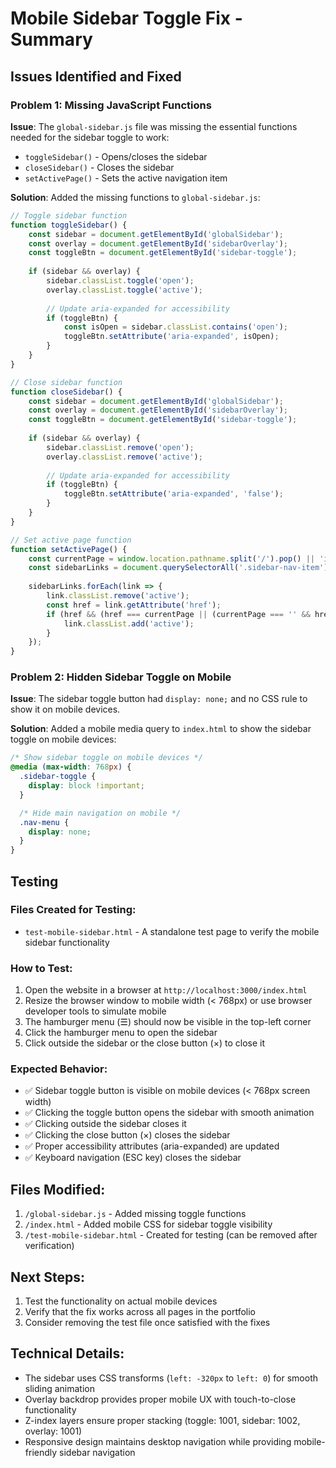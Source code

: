 # Mobile Sidebar Toggle Fix - Summary

## Issues Identified and Fixed

### Problem 1: Missing JavaScript Functions
**Issue**: The `global-sidebar.js` file was missing the essential functions needed for the sidebar toggle to work:
- `toggleSidebar()` - Opens/closes the sidebar
- `closeSidebar()` - Closes the sidebar
- `setActivePage()` - Sets the active navigation item

**Solution**: Added the missing functions to `global-sidebar.js`:

```javascript
// Toggle sidebar function
function toggleSidebar() {
    const sidebar = document.getElementById('globalSidebar');
    const overlay = document.getElementById('sidebarOverlay');
    const toggleBtn = document.getElementById('sidebar-toggle');
    
    if (sidebar && overlay) {
        sidebar.classList.toggle('open');
        overlay.classList.toggle('active');
        
        // Update aria-expanded for accessibility
        if (toggleBtn) {
            const isOpen = sidebar.classList.contains('open');
            toggleBtn.setAttribute('aria-expanded', isOpen);
        }
    }
}

// Close sidebar function
function closeSidebar() {
    const sidebar = document.getElementById('globalSidebar');
    const overlay = document.getElementById('sidebarOverlay');
    const toggleBtn = document.getElementById('sidebar-toggle');
    
    if (sidebar && overlay) {
        sidebar.classList.remove('open');
        overlay.classList.remove('active');
        
        // Update aria-expanded for accessibility
        if (toggleBtn) {
            toggleBtn.setAttribute('aria-expanded', 'false');
        }
    }
}

// Set active page function
function setActivePage() {
    const currentPage = window.location.pathname.split('/').pop() || 'index.html';
    const sidebarLinks = document.querySelectorAll('.sidebar-nav-item');
    
    sidebarLinks.forEach(link => {
        link.classList.remove('active');
        const href = link.getAttribute('href');
        if (href && (href === currentPage || (currentPage === '' && href === 'index.html'))) {
            link.classList.add('active');
        }
    });
}
```

### Problem 2: Hidden Sidebar Toggle on Mobile
**Issue**: The sidebar toggle button had `display: none;` and no CSS rule to show it on mobile devices.

**Solution**: Added a mobile media query to `index.html` to show the sidebar toggle on mobile devices:

```css
/* Show sidebar toggle on mobile devices */
@media (max-width: 768px) {
  .sidebar-toggle {
    display: block !important;
  }

  /* Hide main navigation on mobile */
  .nav-menu {
    display: none;
  }
}
```

## Testing

### Files Created for Testing:
- `test-mobile-sidebar.html` - A standalone test page to verify the mobile sidebar functionality

### How to Test:
1. Open the website in a browser at `http://localhost:3000/index.html`
2. Resize the browser window to mobile width (< 768px) or use browser developer tools to simulate mobile
3. The hamburger menu (☰) should now be visible in the top-left corner
4. Click the hamburger menu to open the sidebar
5. Click outside the sidebar or the close button (×) to close it

### Expected Behavior:
- ✅ Sidebar toggle button is visible on mobile devices (< 768px screen width)
- ✅ Clicking the toggle button opens the sidebar with smooth animation
- ✅ Clicking outside the sidebar closes it
- ✅ Clicking the close button (×) closes the sidebar
- ✅ Proper accessibility attributes (aria-expanded) are updated
- ✅ Keyboard navigation (ESC key) closes the sidebar

## Files Modified:
1. `/global-sidebar.js` - Added missing toggle functions
2. `/index.html` - Added mobile CSS for sidebar toggle visibility
3. `/test-mobile-sidebar.html` - Created for testing (can be removed after verification)

## Next Steps:
1. Test the functionality on actual mobile devices
2. Verify that the fix works across all pages in the portfolio
3. Consider removing the test file once satisfied with the fixes

## Technical Details:
- The sidebar uses CSS transforms (`left: -320px` to `left: 0`) for smooth sliding animation
- Overlay backdrop provides proper mobile UX with touch-to-close functionality
- Z-index layers ensure proper stacking (toggle: 1001, sidebar: 1002, overlay: 1001)
- Responsive design maintains desktop navigation while providing mobile-friendly sidebar navigation